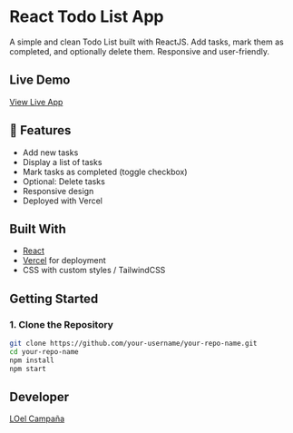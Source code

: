# React Todo List App

A simple and clean Todo List built with ReactJS. Add tasks, mark them as completed, and optionally delete them. Responsive and user-friendly.

## Live Demo

 [View Live App](https://todo-list-t9bh.vercel.app/)

## 📌 Features

-  Add new tasks
-  Display a list of tasks
-  Mark tasks as completed (toggle checkbox)
-  Optional: Delete tasks
-  Responsive design
-  Deployed with Vercel

## Built With

- [React](https://reactjs.org/)
- [Vercel](https://vercel.com/) for deployment
- CSS with custom styles / TailwindCSS

##  Getting Started

### 1. Clone the Repository

```bash
git clone https://github.com/your-username/your-repo-name.git
cd your-repo-name
npm install
npm start


```
## Developer

 [LOel Campaña](https://todo-list-t9bh.vercel.app/](https://github.com/Naksu14))

